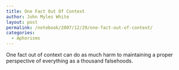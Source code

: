 ```yaml
---
title: One Fact Out Of Context
author: John Myles White
layout: post
permalink: /notebook/2007/12/29/one-fact-out-of-context/
categories:
  - Aphorisms
---
```


One fact out of context can do as much harm to maintaining a proper perspective of everything as a thousand falsehoods.
